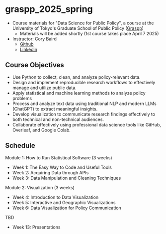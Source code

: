 # graspp_2025_spring

- Course materials for "Data Science for Public Policy", a course at the University of Tokyo's Graduate School of Public Policy ([Graspp](https://www.pp.u-tokyo.ac.jp/en/))
  - Materials will be added shortly (1st course takes place April 7 2025)
- Instructor: Cory Baird
  - [Github](http://github.com/corybaird)
  - [Linkedin](https://www.linkedin.com/in/cory-baird-mn/)

## Course Objectives

- Use Python to collect, clean, and analyze policy-relevant data.
- Design and implement reproducible research workflows to effectively manage and utilize public data.
- Apply statistical and machine learning methods to analyze policy problems 
- Process and analyze text data using traditional NLP and modern LLMs (ChatGPT) to extract meaningful insights.
- Develop visualization to communicate research findings effectively to both technical and non-technical audiences.
- Collaborate effectively using professional data science tools like GitHub, Overleaf, and Google Colab.

## Schedule

Module 1: How to Run Statistical Software (3 weeks)
- Week 1: The Easy Way to Code and Useful Tools
- Week 2: Acquiring Data through APIs
- Week 3: Data Manipulation and Cleaning Techniques

Module 2: Visualization (3 weeks)
- Week 4: Introduction to Data Visualization 
- Week 5: Interactive and Geographic Visualizations
- Week 6: Data Visualization for Policy Communication

TBD

- Week 13: Presentations 


